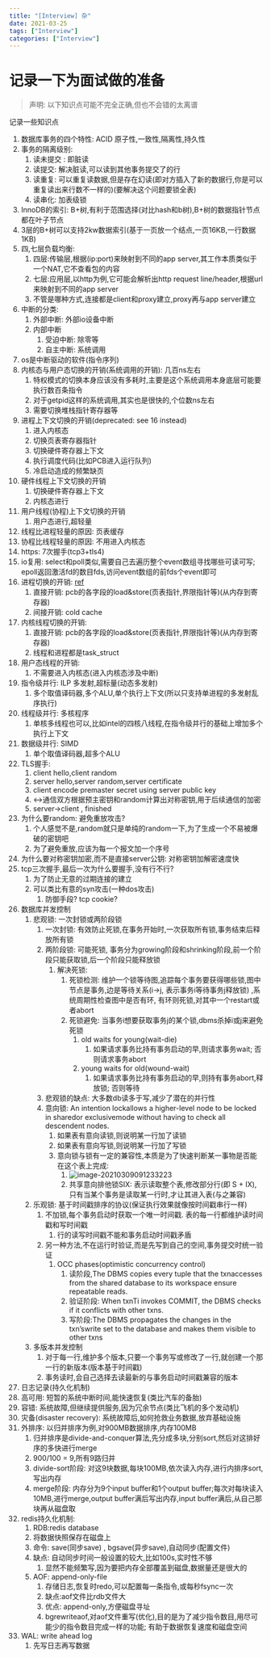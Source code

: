 ```yaml
---
title: "[Interview] 杂"
date: 2021-03-25
tags: ["Interview"]
categories: ["Interview"]
---
```


# 记录一下为面试做的准备

> 声明: 以下知识点可能不完全正确,但也不会错的太离谱

记录一些知识点

1. 数据库事务的四个特性: ACID 原子性,一致性,隔离性,持久性
2. 事务的隔离级别: 
   1. 读未提交 : 即脏读
   2. 读提交: 解决脏读,可以读到其他事务提交了的行
   3. 读重复: 可以重复读数据,但是存在幻读(即对方插入了新的数据行,你是可以重复读出来行数不一样的)(要解决这个问题要锁全表)
   4. 读串化: 加表级锁
3. InnoDB的索引: B+树,有利于范围选择(对比hash和b树),B+树的数据指针节点都在叶子节点
4. 3层的B+树可以支持2kw数据索引(基于一页放一个结点,一页16KB,一行数据1KB)
5. 四,七层负载均衡: 
   1. 四层:传输层,根据(ip:port)来映射到不同的app server,其工作本质类似于一个NAT,它不查看包的内容
   2. 七层:应用层,以http为例,它可能会解析出http request line/header,根据url来映射到不同的app server
   3. 不管是哪种方式,连接都是client和proxy建立,proxy再与app server建立
6. 中断的分类:
   1. 外部中断: 外部io设备中断
   2. 内部中断
      1. 受迫中断: 除零等
      2. 自主中断: 系统调用
7. os是中断驱动的软件(指令序列)
8. 内核态与用户态切换的开销(系统调用的开销): 几百ns左右
   1. 特权模式的切换本身应该没有多耗时,主要是这个系统调用本身底层可能要执行数百条指令
   2. 对于getpid这样的系统调用,其实也是很快的,个位数ns左右
   3. 需要切换堆栈指针寄存器等
9. 进程上下文切换的开销(deprecated: see 16 instead)
   1. 进入内核态
   2. 切换页表寄存器指针
   3. 切换硬件寄存器上下文
   4. 执行调度代码(比如PCB进入运行队列)
   5. 冷启动造成的频繁缺页
10. 硬件线程上下文切换的开销
    1. 切换硬件寄存器上下文
    2. 内核态进行
11. 用户线程(协程)上下文切换的开销
    1. 用户态进行,超轻量
12. 线程比进程轻量的原因: 页表缓存
13. 协程比线程轻量的原因: 不用进入内核态
14. https: 7次握手(tcp3+tls4)
15. io复用: select和poll类似,需要自己去遍历整个event数组寻找哪些可读可写; epoll返回激活fd的数目fds,访问event数组的前fds个event即可
16. 进程切换的开销: [ref](https://www.youtube.com/watch?v=lS1GOdXFLJo)
    1. 直接开销: pcb的各字段的load&store(页表指针,界限指针等)(从内存到寄存器)
    2. 间接开销: cold cache
17. 内核线程切换的开销:
    1. 直接开销: pcb的各字段的load&store(页表指针,界限指针等)(从内存到寄存器)
    2. 线程和进程都是task_struct
18. 用户态线程的开销:
    1. 不需要进入内核态(进入内核态涉及中断)
19. 指令级并行: ILP 多发射,超标量(动态多发射)
    1. 多个取值译码器,多个ALU,单个执行上下文(所以只支持单进程的多发射乱序执行)
20. 线程级并行: 多核程序
    1. 单核多线程也可以,比如intel的四核八线程,在指令级并行的基础上增加多个执行上下文
21. 数据级并行: SIMD
    1. 单个取值译码器,超多个ALU
22. TLS握手:
    1. client hello,client random
    2. server hello,server random,server certificate
    3. client encode premaster secret using server public key
    4. <->通信双方根据预主密钥和random计算出对称密钥,用于后续通信的加密
    5. server->client ,  finished
23. 为什么要random: 避免重放攻击?
    1. 个人感觉不是,random就只是单纯的random一下,为了生成一个不易被爆破的密钥吧
    2. 为了避免重放,应该为每一个报文加一个序号
24. 为什么要对称密钥加密,而不是直接server公钥: 对称密钥加解密速度快
25. tcp三次握手,最后一次为什么要握手,没有行不行?
    1. 为了防止无意的过期连接的建立
    2. 可以类比有意的syn攻击(一种dos攻击)
       1. 防御手段? tcp cookie?
26. 数据库并发控制
    1. 悲观锁: 一次封锁或两阶段锁
       1. 一次封锁: 有效防止死锁,在事务开始时,一次获取所有锁,事务结束后释放所有锁
       2. 两阶段锁: 可能死锁, 事务分为growing阶段和shrinking阶段,前一个阶段只能获取锁,后一个阶段只能释放锁
          1. 解决死锁: 
             1. 死锁检测: 维护一个锁等待图,追踪每个事务要获得哪些锁,图中节点是事务,边是等待关系(i->j, 表示事务i等待事务j释放锁) ,系统周期性检查图中是否有环, 有环则死锁,对其中一个restart或者abort
             2. 死锁避免:  当事务i想要获取事务j的某个锁,dbms杀掉i或j来避免死锁
                1. old waits for young(wait-die)
                   1. 如果请求事务比持有事务启动的早,则请求事务wait; 否则请求事务abort
                2. young waits for old(wound-wait)
                   1. 如果请求事务比持有事务启动的早,则持有事务abort,释放锁; 否则等待
       3. 悲观锁的缺点: 大多数db读多于写,减少了潜在的并行性
       4. 意向锁: An intention lockallows a higher-level node to be locked in sharedor exclusivemode without having to check all descendent nodes.
          1. 如果表有意向读锁,则说明某一行加了读锁
          2. 如果表有意向写锁,则说明某一行加了写锁
          3. 意向锁与锁有一定的兼容性,本质是为了快速判断某一事物是否能在这个表上完成:
             1. <img src="C:\Users\salvare000\AppData\Roaming\Typora\typora-user-images\image-20210309091233223.png" alt="image-20210309091233223"  />
             2. 共享意向排他锁SIX: 表示读取整个表,修改部分行(即 S + IX),只有当某个事务是读取某一行时,才让其进入表(与之兼容)
    2. 乐观锁: 基于时间戳排序的协议(保证执行效果就像按时间戳串行一样)
       1. 不加锁,每个事务启动时获取一个唯一时间戳. 表的每一行都维护读时间戳和写时间戳
          1. 行的读写时间戳不能和事务启动时间戳矛盾
       2. 另一种方法,不在运行时验证,而是先写到自己的空间,事务提交时统一验证
          1. OCC phases(optimistic concurrency control)
             1. 读阶段,The DBMS copies every tuple that the txnaccesses from the shared database to its workspace ensure repeatable reads.
             2. 验证阶段: When txnTi invokes COMMIT, the DBMS checks if it conflicts with other txns.
             3. 写阶段:The DBMS propagates the changes in the txn’swrite set to the database and makes them visible to other txns
    3. 多版本并发控制
       1. 对于每一行,维护多个版本,只要一个事务写或修改了一行,就创建一个那一行的新版本(版本基于时间戳)
       2. 事务读时,会自己选择去读最新的与事务启动时间戳兼容的版本
27. 日志记录(持久化机制)
28. 高可用:  短暂的系统中断时间,能快速恢复(类比汽车的备胎)
29. 容错: 系统故障,但继续提供服务,因为冗余节点(类比飞机的多个发动机)
30. 灾备(disaster recovery): 系统故障后,如何抢救业务数据,放弃基础设施
31. 外排序: 以归并排序为例,对900MB数据排序,内存100MB
    1. 归并排序是divide-and-conquer算法,先分成多块,分别sort,然后对这排好序的多快进行merge
    2. 900/100 = 9,所有9路归并
    3. divide-sort阶段: 对这9块数据,每块100MB,依次读入内存,进行内排序sort,写出内存
    4. merge阶段: 内存分为9个input buffer和1个output buffer;每次对每块读入10MB,进行merge,output buffer满后写出内存,input buffer满后,从自己那块再从磁盘取
32. redis持久化机制:
    1.  RDB:redis database
       1. 将数据快照保存在磁盘上
       2. 命令: save(同步save) , bgsave(异步save),自动同步(配置文件)
       3. 缺点: 自动同步时间一般设置的较大,比如100s,实时性不够
          1. 显然不能频繁写,因为要把内存全部覆盖到磁盘,数据量还是很大的
    2. AOF: append-only-file
       1. 存储日志,恢复时redo,可以配置每一条指令,或每秒fsync一次
       2. 缺点:aof文件比rdb文件大
       3. 优点: append-only,方便磁盘寻址
       4. bgrewriteaof,对aof文件重写(优化),目的是为了减少指令数目,用尽可能少的指令数目完成一样的功能; 有助于数据恢复速度和磁盘空间
33. WAL: write ahead log
    1. 先写日志再写数据
